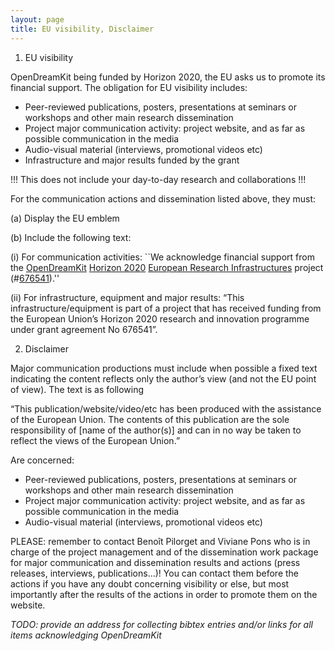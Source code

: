 ```yaml
---
layout: page
title: EU visibility, Disclaimer
---
```



1)	EU visibility

OpenDreamKit being funded by Horizon 2020, the EU asks us to promote its financial support. The obligation for EU visibility includes:

  -	Peer-reviewed publications, posters, presentations at seminars or workshops and other main research dissemination
  -	Project major communication activity: project website, and as far as possible communication in the media
  -	Audio-visual material (interviews, promotional videos etc)
  -	Infrastructure and major results funded by the grant

!!! This does not include your day-to-day research and collaborations !!!

For the communication actions and dissemination listed above, they must:

(a)	Display the EU emblem

(b)	Include the following text:

(i)	For communication activities: ``We acknowledge financial support from the
[OpenDreamKit](http://opendreamkit.org/)
[Horizon 2020](https://ec.europa.eu/programmes/horizon2020/)
[European Research Infrastructures](https://ec.europa.eu/programmes/horizon2020/en/h2020-section/european-research-infrastructures-including-e-infrastructures)
project (#<a href="http://cordis.europa.eu/project/rcn/198334_en.html">676541</a>).''

(ii)	For infrastructure, equipment and major results: “This infrastructure/equipment is part of a project that has received funding from the European Union’s Horizon 2020 research and innovation programme under grant agreement No 676541”.



2)	Disclaimer

Major communication productions must include when possible a fixed text indicating the content reflects only the author’s view (and not the EU point of view). 
The text is as following

“This publication/website/video/etc has been produced with the assistance of the European Union. The contents of this publication are the sole responsibility of [name of the author(s)] and can in no way be taken to reflect the views of the European Union.”

Are concerned:
- Peer-reviewed publications, posters, presentations at seminars or workshops and other main research dissemination
-	Project major communication activity: project website, and as far as possible communication in the media
-	Audio-visual material (interviews, promotional videos etc)




PLEASE: remember to contact Benoît Pilorget and Viviane Pons who is in charge of the project management and of the dissemination work package for major communication and dissemination results and actions (press releases, interviews, publications…)! You can contact them before the actions if you have any doubt concerning visibility or else, but most importantly after the results of the actions in order to promote them on the website.



*TODO: provide an address for collecting bibtex entries and/or links
for all items acknowledging OpenDreamKit*
